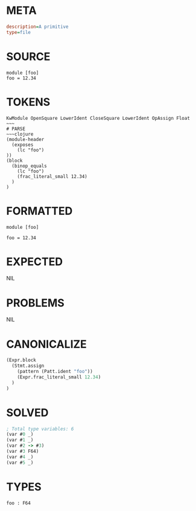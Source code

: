 # META
~~~ini
description=A primitive
type=file
~~~
# SOURCE
~~~roc
module [foo]
foo = 12.34
~~~
# TOKENS
~~~text
KwModule OpenSquare LowerIdent CloseSquare LowerIdent OpAssign Float ~~~
# PARSE
~~~clojure
(module-header
  (exposes
    (lc "foo")
))
(block
  (binop_equals
    (lc "foo")
    (frac_literal_small 12.34)
  )
)
~~~
# FORMATTED
~~~roc
module [foo]

foo = 12.34
~~~
# EXPECTED
NIL
# PROBLEMS
NIL
# CANONICALIZE
~~~clojure
(Expr.block
  (Stmt.assign
    (pattern (Patt.ident "foo"))
    (Expr.frac_literal_small 12.34)
  )
)
~~~
# SOLVED
~~~clojure
; Total type variables: 6
(var #0 _)
(var #1 _)
(var #2 -> #3)
(var #3 F64)
(var #4 _)
(var #5 _)
~~~
# TYPES
~~~roc
foo : F64
~~~
